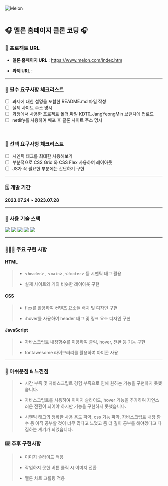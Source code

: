 <br>

![Melon](https://i.namu.wiki/i/gYv3IQQKE7WxU7CMkSQLRpfgBrTukY6a-_nMyJ70m4ZzZpQta7QN5cmhFwvcer3uE3i7yiX52yy48y3pWZZXhg.svg)
<br>
<br>
## 🎧 멜론 홈페이지 클론 코딩 🎧

### 🔗 프로젝트 URL 

- **멜론 홈페이지 URL** : https://www.melon.com/index.htm

- **과제 URL** : 

***

### 📌 필수 요구사항 체크리스트

- [ ] 과제에 대한 설명을 포함한 README.md 파일 작성
- [ ] 실제 사이트 주소 명시
- [ ] 과정에서 사용한 프로젝트 폴더,파일 KDT0_JangYeongMin 브랜치에 업로드
- [ ] netlify를 사용하여 배포 후 클론 사이트 주소 명시
<br>

### 📌 선택 요구사항 체크리스트

- [ ]  시멘틱 태그를 최대한 사용해보기
- [ ]  부분적으로 CSS Grid 와 CSS Flex 사용하여 레이아웃
- [ ]  JS가 꼭 필요한 부분에는 간단하기 구현

***

### 🗓️ 개발 기간

**2023.07.24 ~ 2023.07.28**

***

### 🔨 사용 기술 스택

<img src="https://img.shields.io/badge/html5-E34F26?style=for-the-badge&logo=html5&logoColor=white">
<img src="https://img.shields.io/badge/css-1572B6?style=for-the-badge&logo=css3&logoColor=white"> 
<img src="https://img.shields.io/badge/javascript-F7DF1E?style=for-the-badge&logo=javascript&logoColor=black"> 

<img src="https://img.shields.io/badge/github-181717?style=for-the-badge&logo=github&logoColor=white">
<img src="https://img.shields.io/badge/git-F05032?style=for-the-badge&logo=git&logoColor=white">
  

***

### 🧑🏻‍💻 주요 구현 사항

#### HTML
>   - <`header`> , <`main`>, <`footer`> 등 시맨틱 태그 활용
>
>   - 실제 사이트와 거의 비슷한 레이아웃 구현


#### CSS
>   - flex를 활용하여 컨텐츠 요소들 배치 및 디자인 구현
> 
>   - :hover를 사용하여 header 태그 및 링크 요소 디자인 구현


#### JavaScript
>   - 자바스크립트 내장함수를 이용하여 클릭, hover, 전환 등 기능 구현
> 
>   - fontawesome 라이브러리를 활용하여 아이콘 사용


***

### 📝 아쉬운점 & 느낀점

>   - 시간 부족 및 자바스크립트 경험 부족으로 인해 원하는 기능을 구현하지 못했습니다.
>
>   - 자바스크립트를 사용하여 이미지 슬라이드, hover 기능을 추가하여 자연스러운 전환이 되어야 하지만 기능을 구현하지 못했습니다.
>
>   - 시맨틱 태그의 정확한 사용 용도 파악, css 기능 파악, 자바스크립트 내장 함수 등 아직 공부할 것이 너무 많다고 느꼈고 좀 더 깊이 공부를 해야겠다고 다짐하는 계기가 되었습니다.

### ⌨️ 추후 구현사항

>   - 이미지 슬라이드 적용
>
>   - 작업하지 못한 버튼 클릭 시 이미지 전환
>
>   - 멜론 차트 크롤링 적용
